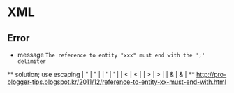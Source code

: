 # XML

## Error
* message `The reference to entity "xxx" must end with the ';' delimiter`

** solution; use escaping
| " | &quot; |
| ' | &apos; |
| < | &lt; |
| > | &gt; |
| & | &amp; |
** http://pro-blogger-tips.blogspot.kr/2011/12/reference-to-entity-xx-must-end-with.html
